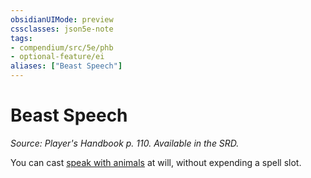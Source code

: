 ```yaml
---
obsidianUIMode: preview
cssclasses: json5e-note
tags:
- compendium/src/5e/phb
- optional-feature/ei
aliases: ["Beast Speech"]
---
```

# Beast Speech
*Source: Player's Handbook p. 110. Available in the SRD.* 

You can cast [speak with animals](../../spells/speak-with-animals.md#) at will, without expending a spell slot.